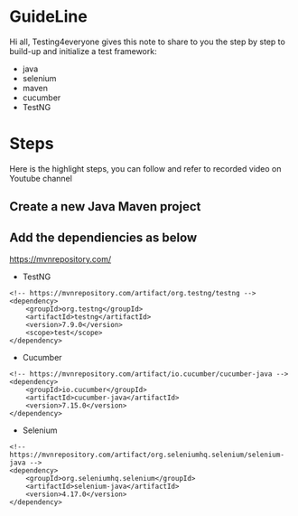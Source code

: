 # GuideLine
Hi all, Testing4everyone gives this note to share to you the step by step to build-up and initialize a test framework:
+ java
+ selenium
+ maven
+ cucumber
+ TestNG

# Steps
Here is the highlight steps, you can follow and refer to recorded video on Youtube channel
## Create a new Java Maven project
## Add the dependiencies as below
https://mvnrepository.com/
- TestNG
```agsl
<!-- https://mvnrepository.com/artifact/org.testng/testng -->
<dependency>
    <groupId>org.testng</groupId>
    <artifactId>testng</artifactId>
    <version>7.9.0</version>
    <scope>test</scope>
</dependency>
```
- Cucumber
```agsl
<!-- https://mvnrepository.com/artifact/io.cucumber/cucumber-java -->
<dependency>
    <groupId>io.cucumber</groupId>
    <artifactId>cucumber-java</artifactId>
    <version>7.15.0</version>
</dependency>

```
- Selenium
```agsl
<!-- https://mvnrepository.com/artifact/org.seleniumhq.selenium/selenium-java -->
<dependency>
    <groupId>org.seleniumhq.selenium</groupId>
    <artifactId>selenium-java</artifactId>
    <version>4.17.0</version>
</dependency>

```
